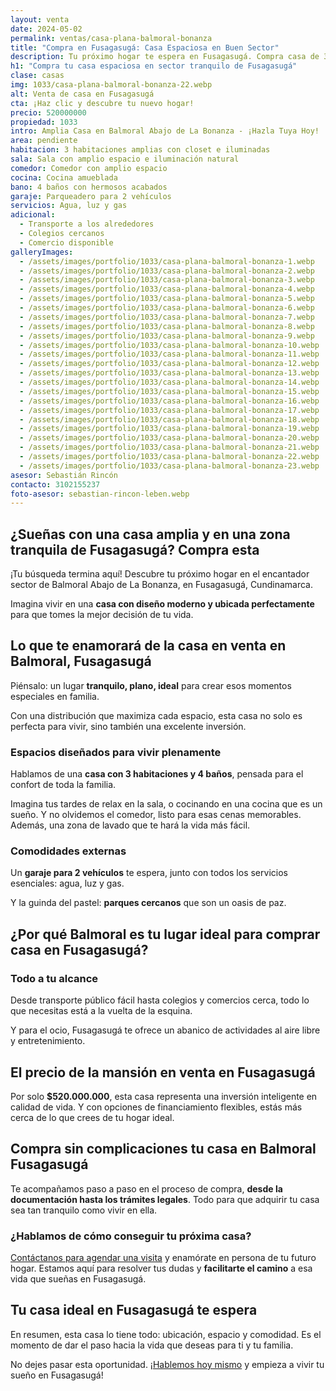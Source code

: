 ```yaml
---
layout: venta
date: 2024-05-02
permalink: ventas/casa-plana-balmoral-bonanza
title: "Compra en Fusagasugá: Casa Espaciosa en Buen Sector"
description: Tu próximo hogar te espera en Fusagasugá. Compra casa de 3 habitaciones disponible ahora. ¡No esperes más para vivir la vida que deseas! Escríbenos
h1: "Compra tu casa espaciosa en sector tranquilo de Fusagasugá"
clase: casas
img: 1033/casa-plana-balmoral-bonanza-22.webp
alt: Venta de casa en Fusagasugá
cta: ¡Haz clic y descubre tu nuevo hogar!
precio: 520000000
propiedad: 1033
intro: Amplia Casa en Balmoral Abajo de La Bonanza - ¡Hazla Tuya Hoy!
area: pendiente
habitacion: 3 habitaciones amplias con closet e iluminadas
sala: Sala con amplio espacio e iluminación natural
comedor: Comedor con amplio espacio
cocina: Cocina amueblada
bano: 4 baños con hermosos acabados
garaje: Parqueadero para 2 vehículos
servicios: Agua, luz y gas
adicional:
  - Transporte a los alrededores
  - Colegios cercanos
  - Comercio disponible
galleryImages:
  - /assets/images/portfolio/1033/casa-plana-balmoral-bonanza-1.webp
  - /assets/images/portfolio/1033/casa-plana-balmoral-bonanza-2.webp
  - /assets/images/portfolio/1033/casa-plana-balmoral-bonanza-3.webp
  - /assets/images/portfolio/1033/casa-plana-balmoral-bonanza-4.webp
  - /assets/images/portfolio/1033/casa-plana-balmoral-bonanza-5.webp
  - /assets/images/portfolio/1033/casa-plana-balmoral-bonanza-6.webp
  - /assets/images/portfolio/1033/casa-plana-balmoral-bonanza-7.webp
  - /assets/images/portfolio/1033/casa-plana-balmoral-bonanza-8.webp
  - /assets/images/portfolio/1033/casa-plana-balmoral-bonanza-9.webp
  - /assets/images/portfolio/1033/casa-plana-balmoral-bonanza-10.webp
  - /assets/images/portfolio/1033/casa-plana-balmoral-bonanza-11.webp
  - /assets/images/portfolio/1033/casa-plana-balmoral-bonanza-12.webp
  - /assets/images/portfolio/1033/casa-plana-balmoral-bonanza-13.webp
  - /assets/images/portfolio/1033/casa-plana-balmoral-bonanza-14.webp
  - /assets/images/portfolio/1033/casa-plana-balmoral-bonanza-15.webp
  - /assets/images/portfolio/1033/casa-plana-balmoral-bonanza-16.webp
  - /assets/images/portfolio/1033/casa-plana-balmoral-bonanza-17.webp
  - /assets/images/portfolio/1033/casa-plana-balmoral-bonanza-18.webp
  - /assets/images/portfolio/1033/casa-plana-balmoral-bonanza-19.webp
  - /assets/images/portfolio/1033/casa-plana-balmoral-bonanza-20.webp
  - /assets/images/portfolio/1033/casa-plana-balmoral-bonanza-21.webp
  - /assets/images/portfolio/1033/casa-plana-balmoral-bonanza-22.webp
  - /assets/images/portfolio/1033/casa-plana-balmoral-bonanza-23.webp
asesor: Sebastián Rincón
contacto: 3102155237
foto-asesor: sebastian-rincon-leben.webp
---
```

## ¿Sueñas con una casa amplia y en una zona tranquila de Fusagasugá? Compra esta

¡Tu búsqueda termina aquí! Descubre tu próximo hogar en el encantador sector de Balmoral Abajo de La Bonanza, en Fusagasugá, Cundinamarca.

Imagina vivir en una **casa con diseño moderno y ubicada perfectamente** para que tomes la mejor decisión de tu vida.

## Lo que te enamorará de la casa en venta en Balmoral, Fusagasugá

Piénsalo: un lugar **tranquilo, plano, ideal** para crear esos momentos especiales en familia.

Con una distribución que maximiza cada espacio, esta casa no solo es perfecta para vivir, sino también una excelente inversión.

### Espacios diseñados para vivir plenamente

Hablamos de una **casa con 3 habitaciones y 4 baños**, pensada para el confort de toda la familia.

Imagina tus tardes de relax en la sala, o cocinando en una cocina que es un sueño. Y no olvidemos el comedor, listo para esas cenas memorables. Además, una zona de lavado que te hará la vida más fácil.

### Comodidades externas

Un **garaje para 2 vehículos** te espera, junto con todos los servicios esenciales: agua, luz y gas.

Y la guinda del pastel: **parques cercanos** que son un oasis de paz.

## ¿Por qué Balmoral es tu lugar ideal para comprar casa en Fusagasugá?

### Todo a tu alcance

Desde transporte público fácil hasta colegios y comercios cerca, todo lo que necesitas está a la vuelta de la esquina.

Y para el ocio, Fusagasugá te ofrece un abanico de actividades al aire libre y entretenimiento.

## El precio de la mansión en venta en Fusagasugá

Por solo **$520.000.000**, esta casa representa una inversión inteligente en calidad de vida. Y con opciones de financiamiento flexibles, estás más cerca de lo que crees de tu hogar ideal.

## Compra sin complicaciones tu casa en Balmoral Fusagasugá

Te acompañamos paso a paso en el proceso de compra, **desde la documentación hasta los trámites legales**. Todo para que adquirir tu casa sea tan tranquilo como vivir en ella.

### ¿Hablamos de cómo conseguir tu próxima casa?

[Contáctanos para agendar una visita](#asesor) y enamórate en persona de tu futuro hogar. Estamos aquí para resolver tus dudas y **facilitarte el camino** a esa vida que sueñas en Fusagasugá.

## Tu casa ideal en Fusagasugá te espera

En resumen, esta casa lo tiene todo: ubicación, espacio y comodidad. Es el momento de dar el paso hacia la vida que deseas para ti y tu familia.

No dejes pasar esta oportunidad. ¡[Hablemos hoy mismo](#asesor) y empieza a vivir tu sueño en Fusagasugá!
